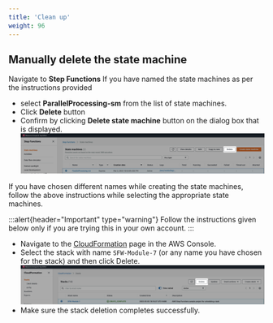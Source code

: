 ```yaml
---
title: 'Clean up'
weight: 96
---
```


## Manually delete the state machine

Navigate to **Step Functions**
If you have named the state machines as per the instructions provided

- select **ParallelProcessing-sm** from the list of state machines.
- Click **Delete** button
- Confirm by clicking **Delete state machine** button on the dialog box that is displayed.
  ![Statemachine delete](/static/img/module-7/module-7-manual-delete-sm.png)

If you have chosen different names while creating the state machines, follow the above instructions while selecting the appropriate state machines.

:::alert{header="Important" type="warning"}
Follow the instructions given below only if you are trying this in your own account.
:::

- Navigate to the [CloudFormation](https://console.aws.amazon.com/cloudformation/home?region=us-east-1) page in the AWS Console.
- Select the stack with name `SFW-Module-7` (or any name you have chosen for the stack) and then click Delete.
  ![CloudFormation delete](/static/img/setup/setup-cloudformation-delete.png)
- Make sure the stack deletion completes successfully.
